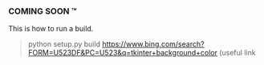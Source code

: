 ### COMING SOON ™

This is how to run a build.

> python setup.py build
> https://www.bing.com/search?FORM=U523DF&PC=U523&q=tkinter+background+color (useful link

